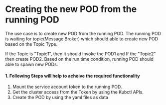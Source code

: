 # Creating the new POD from the running POD
The use case is to create new POD from the running POD. The running POD is waiting for topic(Message Broker) which should able to create new POD based on the Topic Type.

If the Topic is "Topic1", then it should invoke the POD1 and If the "Topic2" then create POD2. Based on the run time condition, running POD should able to spawn new PODs. 

 #### 1. Following Steps will help to acheive the required functionality
 1) Mount the service account token to the running POD.
 2) Get the cluster access from the Token by using the Kubctl APIs.
 3) Create the POD by using the yaml files as data
